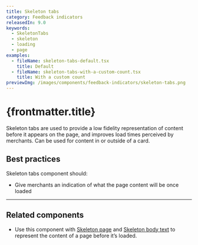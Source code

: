 ```yaml
---
title: Skeleton tabs
category: Feedback indicators
releasedIn: 9.0
keywords:
  - SkeletonTabs
  - skeleton
  - loading
  - page
examples:
  - fileName: skeleton-tabs-default.tsx
    title: Default
  - fileName: skeleton-tabs-with-a-custom-count.tsx
    title: With a custom count
previewImg: /images/components/feedback-indicators/skeleton-tabs.png
---
```


# {frontmatter.title}

<Lede>

Skeleton tabs are used to provide a low fidelity representation of content before it appears on the page, and improves load times perceived by merchants. Can be used for content in or outside of a card.

</Lede>

<Examples />

<Props componentName={frontmatter.title} />

## Best practices

Skeleton tabs component should:

- Give merchants an indication of what the page content will be once loaded

---

## Related components

- Use this component with [Skeleton page](https://polaris.shopify.com/components/skeleton-page) and [Skeleton body text](https://polaris.shopify.com/components/feedback-indicators/skeleton-body-text) to represent the content of a page before it’s loaded.
